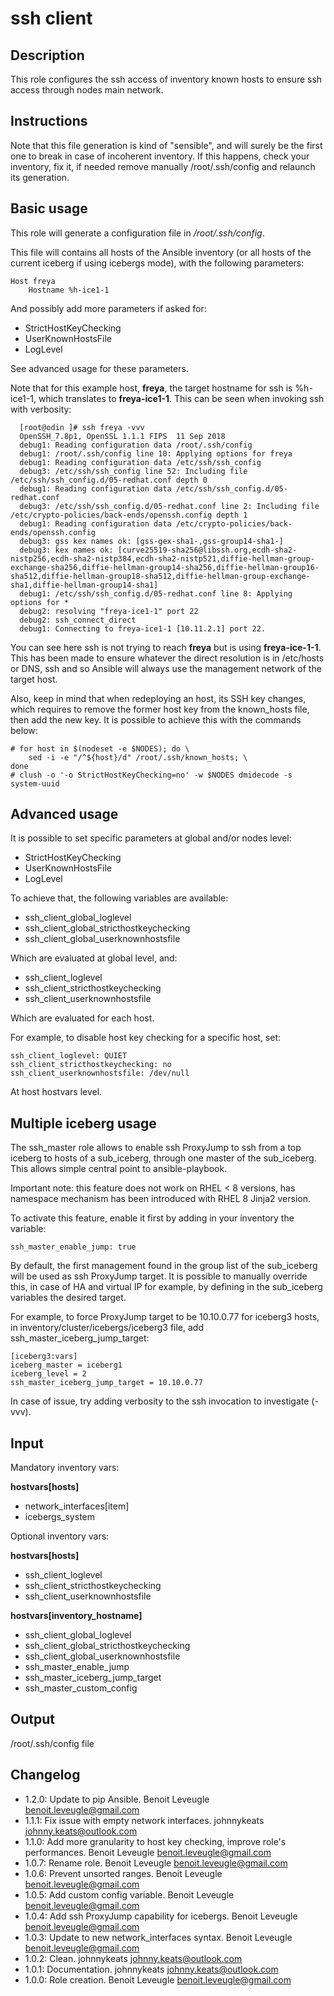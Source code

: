 # ssh client

## Description

This role configures the ssh access of inventory known hosts to ensure ssh
access through nodes main network.

## Instructions

Note that this file generation is kind of "sensible", and will surely be the
first one to break in case of incoherent inventory. If this happens, check your
inventory, fix it, if needed remove manually /root/.ssh/config and relaunch its
generation.

## Basic usage

This role will generate a configuration file in */root/.ssh/config*.

This file will contains all hosts of the Ansible inventory (or all hosts of the
current iceberg if using icebergs mode), with the following parameters:

```
Host freya
    Hostname %h-ice1-1
```

And possibly add more parameters if asked for:

* StrictHostKeyChecking
* UserKnownHostsFile
* LogLevel

See advanced usage for these parameters.

Note that for this example host, **freya**, the target hostname for ssh is
%h-ice1-1, which translates to **freya-ice1-1**. This can be seen when invoking
ssh with verbosity:

```
  [root@odin ]# ssh freya -vvv
  OpenSSH_7.8p1, OpenSSL 1.1.1 FIPS  11 Sep 2018
  debug1: Reading configuration data /root/.ssh/config
  debug1: /root/.ssh/config line 10: Applying options for freya
  debug1: Reading configuration data /etc/ssh/ssh_config
  debug3: /etc/ssh/ssh_config line 52: Including file /etc/ssh/ssh_config.d/05-redhat.conf depth 0
  debug1: Reading configuration data /etc/ssh/ssh_config.d/05-redhat.conf
  debug3: /etc/ssh/ssh_config.d/05-redhat.conf line 2: Including file /etc/crypto-policies/back-ends/openssh.config depth 1
  debug1: Reading configuration data /etc/crypto-policies/back-ends/openssh.config
  debug3: gss kex names ok: [gss-gex-sha1-,gss-group14-sha1-]
  debug3: kex names ok: [curve25519-sha256@libssh.org,ecdh-sha2-nistp256,ecdh-sha2-nistp384,ecdh-sha2-nistp521,diffie-hellman-group-exchange-sha256,diffie-hellman-group14-sha256,diffie-hellman-group16-sha512,diffie-hellman-group18-sha512,diffie-hellman-group-exchange-sha1,diffie-hellman-group14-sha1]
  debug1: /etc/ssh/ssh_config.d/05-redhat.conf line 8: Applying options for *
  debug2: resolving "freya-ice1-1" port 22
  debug2: ssh_connect_direct
  debug1: Connecting to freya-ice1-1 [10.11.2.1] port 22.
```

You can see here ssh is not trying to reach **freya** but is using
**freya-ice-1-1**. This has been made to ensure whatever the direct resolution
is in /etc/hosts or DNS, ssh and so Ansible will always use the management
network of the target host.

Also, keep in mind that when redeploying an host, its SSH key changes, which
requires to remove the former host key from the known_hosts file, then add the
new key. It is possible to achieve this with the commands below:

```
# for host in $(nodeset -e $NODES); do \
    sed -i -e "/^${host}/d" /root/.ssh/known_hosts; \
done
# clush -o '-o StrictHostKeyChecking=no' -w $NODES dmidecode -s system-uuid
```

## Advanced usage

It is possible to set specific parameters at global and/or nodes level:

* StrictHostKeyChecking
* UserKnownHostsFile
* LogLevel

To achieve that, the following variables are available:

* ssh_client_global_loglevel
* ssh_client_global_stricthostkeychecking
* ssh_client_global_userknownhostsfile

Which are evaluated at global level, and:

* ssh_client_loglevel
* ssh_client_stricthostkeychecking
* ssh_client_userknownhostsfile

Which are evaluated for each host.

For example, to disable host key checking for a specific host, set:

```
ssh_client_loglevel: QUIET
ssh_client_stricthostkeychecking: no
ssh_client_userknownhostsfile: /dev/null
```

At host hostvars level.

## Multiple iceberg usage

The ssh_master role allows to enable ssh ProxyJump to ssh from a top iceberg to
hosts of a sub_iceberg, through one master of the sub_iceberg.
This allows simple central point to ansible-playbook.

Important note: this feature does not work on RHEL < 8 versions, has namespace 
mechanism has been introduced with RHEL 8 Jinja2 version.

To activate this feature, enable it first by adding in your inventory the
variable:

```
ssh_master_enable_jump: true
```

By default, the first management found in the group list of the sub_iceberg
will be used as ssh ProxyJump target. It is possible to manually override this,
in case of HA and virtual IP for example, by defining in the sub_iceberg variables
the desired target.

For example, to force ProxyJump target to be 10.10.0.77 for
iceberg3 hosts, in inventory/cluster/icebergs/iceberg3 file, add
ssh_master_iceberg_jump_target:

```
[iceberg3:vars]
iceberg_master = iceberg1
iceberg_level = 2
ssh_master_iceberg_jump_target = 10.10.0.77
```

In case of issue, try adding verbosity to the ssh invocation to investigate (-vvv).

## Input

Mandatory inventory vars:

**hostvars[hosts]**

* network_interfaces[item]
* icebergs_system

Optional inventory vars:

**hostvars[hosts]**
* ssh_client_loglevel
* ssh_client_stricthostkeychecking
* ssh_client_userknownhostsfile

**hostvars[inventory_hostname]**

* ssh_client_global_loglevel
* ssh_client_global_stricthostkeychecking
* ssh_client_global_userknownhostsfile
* ssh_master_enable_jump
* ssh_master_iceberg_jump_target
* ssh_master_custom_config

## Output

/root/.ssh/config file


## Changelog

* 1.2.0: Update to pip Ansible. Benoit Leveugle <benoit.leveugle@gmail.com>
* 1.1.1: Fix issue with empty network interfaces. johnnykeats <johnny.keats@outlook.com>
* 1.1.0: Add more granularity to host key checking, improve role's performances. Benoit Leveugle <benoit.leveugle@gmail.com>
* 1.0.7: Rename role. Benoit Leveugle <benoit.leveugle@gmail.com>
* 1.0.6: Prevent unsorted ranges. Benoit Leveugle <benoit.leveugle@gmail.com>
* 1.0.5: Add custom config variable. Benoit Leveugle <benoit.leveugle@gmail.com>
* 1.0.4: Add ssh ProxyJump capability for icebergs. Benoit Leveugle <benoit.leveugle@gmail.com>
* 1.0.3: Update to new network_interfaces syntax. Benoit Leveugle <benoit.leveugle@gmail.com>
* 1.0.2: Clean. johnnykeats <johnny.keats@outlook.com>
* 1.0.1: Documentation. johnnykeats <johnny.keats@outlook.com>
* 1.0.0: Role creation. Benoit Leveugle <benoit.leveugle@gmail.com>
